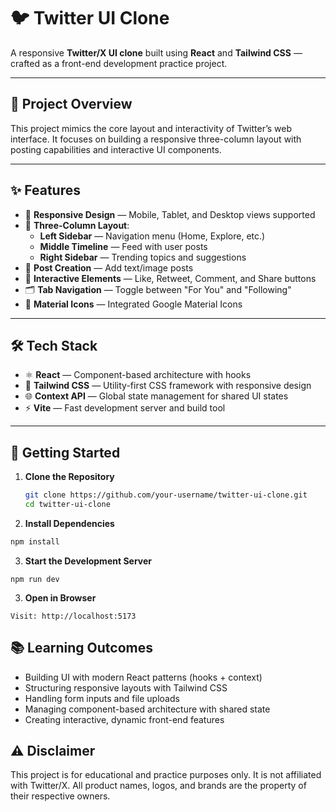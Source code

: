 # 🐦 Twitter UI Clone

A responsive **Twitter/X UI clone** built using **React** and **Tailwind CSS** — crafted as a front-end development practice project.

---

## 📌 Project Overview

This project mimics the core layout and interactivity of Twitter’s web interface. It focuses on building a responsive three-column layout with posting capabilities and interactive UI components.

---

## ✨ Features

- 📱 **Responsive Design** — Mobile, Tablet, and Desktop views supported
- 🧭 **Three-Column Layout**:
  - **Left Sidebar** — Navigation menu (Home, Explore, etc.)
  - **Middle Timeline** — Feed with user posts
  - **Right Sidebar** — Trending topics and suggestions
- 📝 **Post Creation** — Add text/image posts
- 💬 **Interactive Elements** — Like, Retweet, Comment, and Share buttons
- 🗂️ **Tab Navigation** — Toggle between "For You" and "Following"
- 🧩 **Material Icons** — Integrated Google Material Icons

---

## 🛠️ Tech Stack

- ⚛️ **React** — Component-based architecture with hooks
- 🎨 **Tailwind CSS** — Utility-first CSS framework with responsive design
- 🌐 **Context API** — Global state management for shared UI states
- ⚡ **Vite** — Fast development server and build tool

---

## 🚀 Getting Started

1. **Clone the Repository**
   ```bash
   git clone https://github.com/your-username/twitter-ui-clone.git
   cd twitter-ui-clone
2. **Install Dependencies**

```bash
npm install
```
3. **Start the Development Server**
```
npm run dev
```

3. **Open in Browser**
```  
Visit: http://localhost:5173
```

## 📚 Learning Outcomes
- Building UI with modern React patterns (hooks + context)
- Structuring responsive layouts with Tailwind CSS
- Handling form inputs and file uploads
- Managing component-based architecture with shared state
- Creating interactive, dynamic front-end features

## ⚠️ Disclaimer
This project is for educational and practice purposes only.
It is not affiliated with Twitter/X.
All product names, logos, and brands are the property of their respective owners.
